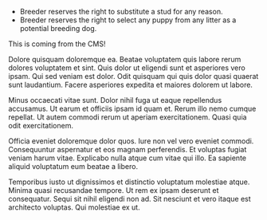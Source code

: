 * Breeder reserves the right to substitute a stud for any reason.
* Breeder reserves the right to select any puppy from any litter as a potential breeding dog.

This is coming from the CMS! 

Dolore quisquam doloremque ea. Beatae voluptatem quis labore rerum dolores voluptatem et sint. Quis dolor ut eligendi sunt et asperiores vero ipsam. Qui sed veniam est dolor. Odit quisquam qui quis dolor quasi quaerat sunt laudantium. Facere asperiores expedita et maiores dolorem ut labore.

Minus occaecati vitae sunt. Dolor nihil fuga ut eaque repellendus accusamus. Ut earum et officiis ipsam id quam et. Rerum illo nemo cumque repellat. Ut autem commodi rerum ut aperiam exercitationem. Quasi quia odit exercitationem.

Officia eveniet doloremque dolor quos. Iure non vel vero eveniet commodi. Consequuntur aspernatur et eos magnam perferendis. Et voluptas fugiat veniam harum vitae. Explicabo nulla atque cum vitae qui illo. Ea sapiente aliquid voluptatum eum beatae a libero.

Temporibus iusto ut dignissimos et distinctio voluptatum molestiae atque. Minima quasi recusandae tempore. Ut rem ex ipsam deserunt et consequatur. Sequi sit nihil eligendi non ad. Sit nesciunt et vero itaque est architecto voluptas. Qui molestiae ex ut.